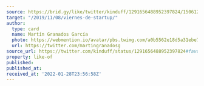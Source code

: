 ```yaml
---
source: https://brid.gy/like/twitter/kinduff/1291656488952397824/15061292
target: "/2019/11/08/viernes-de-startup/"
author:
  type: card
  name: Martín Granados García
  photo: https://webmention.io/avatar/pbs.twimg.com/a0b5562e18d5a31ebe77ecb3c0f3aad12be91780052cc2ed9016b8904a17bb13.jpg
  url: https://twitter.com/martingranadosg
source_url: https://twitter.com/kinduff/status/1291656488952397824#favorited-by-15061292
property: like-of
published: 
published_at: 
received_at: '2022-01-28T23:56:58Z'
---
```


